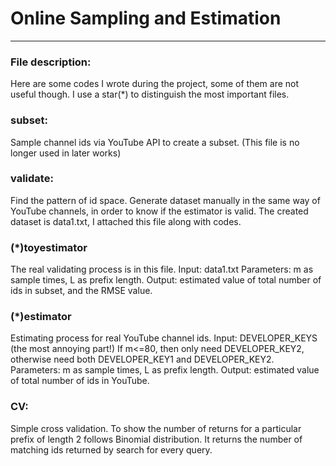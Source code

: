 # Online Sampling and Estimation
---

### File description:
Here are some codes I wrote during the project, some of them are not useful though. I use a star(*) to distinguish the most important files.

### subset:
Sample channel ids via YouTube API to create a subset.
(This file is no longer used in later works)

### validate:
Find the pattern of id space.
Generate dataset manually in the same way of YouTube channels, in order to know if the estimator is valid.
The created dataset is data1.txt, I attached this file along with codes.

### (*)toyestimator
The real validating process is in this file.
Input: data1.txt
Parameters: m as sample times, L as prefix length.
Output: estimated value of total number of ids in subset, and the RMSE value.

### (*)estimator
Estimating process for real YouTube channel ids.
Input: DEVELOPER_KEYS (the most annoying part!)
If m<=80, then only need DEVELOPER_KEY2, otherwise need both DEVELOPER_KEY1 and DEVELOPER_KEY2.
Parameters: m as sample times, L as prefix length.
Output: estimated value of total number of ids in YouTube.

### CV:
Simple cross validation.
To show the number of returns for a particular prefix of length 2 follows Binomial distribution.
It returns the number of matching ids returned by search for every query.
